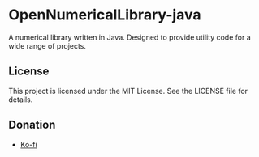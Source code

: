 # OpenNumericalLibrary-java
A numerical library written in Java. Designed to provide utility code for a wide range of projects.  

## License
This project is licensed under the MIT License. See the LICENSE file for details.

## Donation
- [Ko-fi](https://ko-fi.com/pablobernalpolo)
